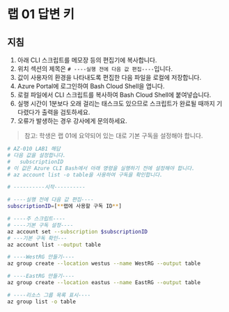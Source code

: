 ﻿# 랩 01 답변 키

## 지침

1. 아래 CLI 스크립트를 메모장 등의 편집기에 복사합니다.
1. 위치 섹션의 제목은 `# ----실행 전에 다음 값 편집----`입니다.
1. 값이 사용자의 환경을 나타내도록 편집한 다음 파일을 로컬에 저장합니다.
1. Azure Portal에 로그인하여 Bash Cloud Shell을 엽니다.
1. 로컬 파일에서 CLI 스크립트를 복사하여 Bash Cloud Shell에 붙여넣습니다.
1. 실행 시간이 1분보다 오래 걸리는 태스크도 있으므로 스크립트가 완료될 때까지 기다렸다가 출력을 검토하세요.
1. 오류가 발생하는 경우 강사에게 문의하세요.

> 참고: 학생은 랩 01에 요약되어 있는 대로 기본 구독을 설정해야 합니다.

```sh
# AZ-010 LAB1 해답
# 다음 값을 설정합니다.
#   subscriptionID
# 이 값은 Azure CLI Bash에서 아래 명령을 실행하기 전에 설정해야 합니다.
# az account list -o table을 사용하여 구독을 확인합니다.

# ----------시작----------

# ----실행 전에 다음 값 편집----
subscriptionID=[**랩에 사용할 구독 ID**]

# ----주 스크립트----
# ----기본 구독 설정----
az account set --subscription $subscriptionID
# ---기본 구독 확인---
az account list --output table

# ----WestRG 만들기----
az group create --location westus --name WestRG --output table

# ----EastRG 만들기----
az group create --location eastus --name EastRG --output table

# ----리소스 그룹 목록 표시----
az group list -o table
```
